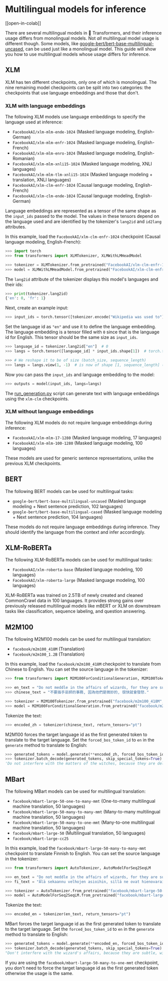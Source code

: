 <!--Copyright 2022 The HuggingFace Team. All rights reserved.

Licensed under the Apache License, Version 2.0 (the "License"); you may not use this file except in compliance with
the License. You may obtain a copy of the License at

http://www.apache.org/licenses/LICENSE-2.0

Unless required by applicable law or agreed to in writing, software distributed under the License is distributed on
an "AS IS" BASIS, WITHOUT WARRANTIES OR CONDITIONS OF ANY KIND, either express or implied. See the License for the
specific language governing permissions and limitations under the License.

⚠️ Note that this file is in Markdown but contain specific syntax for our doc-builder (similar to MDX) that may not be
rendered properly in your Markdown viewer.

-->

# Multilingual models for inference

[[open-in-colab]]

There are several multilingual models in 🤗 Transformers, and their inference usage differs from monolingual models. Not *all* multilingual model usage is different though. Some models, like [google-bert/bert-base-multilingual-uncased](https://huggingface.co/google-bert/bert-base-multilingual-uncased), can be used just like a monolingual model. This guide will show you how to use multilingual models whose usage differs for inference.

## XLM

XLM has ten different checkpoints, only one of which is monolingual. The nine remaining model checkpoints can be split into two categories: the checkpoints that use language embeddings and those that don't.

### XLM with language embeddings

The following XLM models use language embeddings to specify the language used at inference:

- `FacebookAI/xlm-mlm-ende-1024` (Masked language modeling, English-German)
- `FacebookAI/xlm-mlm-enfr-1024` (Masked language modeling, English-French)
- `FacebookAI/xlm-mlm-enro-1024` (Masked language modeling, English-Romanian)
- `FacebookAI/xlm-mlm-xnli15-1024` (Masked language modeling, XNLI languages)
- `FacebookAI/xlm-mlm-tlm-xnli15-1024` (Masked language modeling + translation, XNLI languages)
- `FacebookAI/xlm-clm-enfr-1024` (Causal language modeling, English-French)
- `FacebookAI/xlm-clm-ende-1024` (Causal language modeling, English-German)

Language embeddings are represented as a tensor of the same shape as the `input_ids` passed to the model. The values in these tensors depend on the language used and are identified by the tokenizer's `lang2id` and `id2lang` attributes.

In this example, load the `FacebookAI/xlm-clm-enfr-1024` checkpoint (Causal language modeling, English-French):

```py
>>> import torch
>>> from transformers import XLMTokenizer, XLMWithLMHeadModel

>>> tokenizer = XLMTokenizer.from_pretrained("FacebookAI/xlm-clm-enfr-1024")
>>> model = XLMWithLMHeadModel.from_pretrained("FacebookAI/xlm-clm-enfr-1024")
```

The `lang2id` attribute of the tokenizer displays this model's languages and their ids:

```py
>>> print(tokenizer.lang2id)
{'en': 0, 'fr': 1}
```

Next, create an example input:

```py
>>> input_ids = torch.tensor([tokenizer.encode("Wikipedia was used to")])  # batch size of 1
```

Set the language id as `"en"` and use it to define the language embedding. The language embedding is a tensor filled with `0` since that is the language id for English. This tensor should be the same size as `input_ids`. 

```py
>>> language_id = tokenizer.lang2id["en"]  # 0
>>> langs = torch.tensor([language_id] * input_ids.shape[1])  # torch.tensor([0, 0, 0, ..., 0])

>>> # We reshape it to be of size (batch_size, sequence_length)
>>> langs = langs.view(1, -1)  # is now of shape [1, sequence_length] (we have a batch size of 1)
```

Now you can pass the `input_ids` and language embedding to the model:

```py
>>> outputs = model(input_ids, langs=langs)
```

The [run_generation.py](https://github.com/huggingface/transformers/tree/main/examples/pytorch/text-generation/run_generation.py) script can generate text with language embeddings using the `xlm-clm` checkpoints.

### XLM without language embeddings

The following XLM models do not require language embeddings during inference:

- `FacebookAI/xlm-mlm-17-1280` (Masked language modeling, 17 languages)
- `FacebookAI/xlm-mlm-100-1280` (Masked language modeling, 100 languages)

These models are used for generic sentence representations, unlike the previous XLM checkpoints.

## BERT

The following BERT models can be used for multilingual tasks:

- `google-bert/bert-base-multilingual-uncased` (Masked language modeling + Next sentence prediction, 102 languages)
- `google-bert/bert-base-multilingual-cased` (Masked language modeling + Next sentence prediction, 104 languages)

These models do not require language embeddings during inference. They should identify the language from the
context and infer accordingly.

## XLM-RoBERTa

The following XLM-RoBERTa models can be used for multilingual tasks:

- `FacebookAI/xlm-roberta-base` (Masked language modeling, 100 languages)
- `FacebookAI/xlm-roberta-large` (Masked language modeling, 100 languages)

XLM-RoBERTa was trained on 2.5TB of newly created and cleaned CommonCrawl data in 100 languages. It provides strong gains over previously released multilingual models like mBERT or XLM on downstream tasks like classification, sequence labeling, and question answering.

## M2M100

The following M2M100 models can be used for multilingual translation:

- `facebook/m2m100_418M` (Translation)
- `facebook/m2m100_1.2B` (Translation)

In this example, load the `facebook/m2m100_418M` checkpoint to translate from Chinese to English. You can set the source language in the tokenizer:

```py
>>> from transformers import M2M100ForConditionalGeneration, M2M100Tokenizer

>>> en_text = "Do not meddle in the affairs of wizards, for they are subtle and quick to anger."
>>> chinese_text = "不要插手巫師的事務, 因為他們是微妙的, 很快就會發怒."

>>> tokenizer = M2M100Tokenizer.from_pretrained("facebook/m2m100_418M", src_lang="zh")
>>> model = M2M100ForConditionalGeneration.from_pretrained("facebook/m2m100_418M")
```

Tokenize the text:

```py
>>> encoded_zh = tokenizer(chinese_text, return_tensors="pt")
```

M2M100 forces the target language id as the first generated token to translate to the target language. Set the `forced_bos_token_id` to `en` in the `generate` method to translate to English:

```py
>>> generated_tokens = model.generate(**encoded_zh, forced_bos_token_id=tokenizer.get_lang_id("en"))
>>> tokenizer.batch_decode(generated_tokens, skip_special_tokens=True)
'Do not interfere with the matters of the witches, because they are delicate and will soon be angry.'
```

## MBart

The following MBart models can be used for multilingual translation:

- `facebook/mbart-large-50-one-to-many-mmt` (One-to-many multilingual machine translation, 50 languages)
- `facebook/mbart-large-50-many-to-many-mmt` (Many-to-many multilingual machine translation, 50 languages)
- `facebook/mbart-large-50-many-to-one-mmt` (Many-to-one multilingual machine translation, 50 languages)
- `facebook/mbart-large-50` (Multilingual translation, 50 languages)
- `facebook/mbart-large-cc25`

In this example, load the `facebook/mbart-large-50-many-to-many-mmt` checkpoint to translate Finnish to English. You can set the source language in the tokenizer:

```py
>>> from transformers import AutoTokenizer, AutoModelForSeq2SeqLM

>>> en_text = "Do not meddle in the affairs of wizards, for they are subtle and quick to anger."
>>> fi_text = "Älä sekaannu velhojen asioihin, sillä ne ovat hienovaraisia ja nopeasti vihaisia."

>>> tokenizer = AutoTokenizer.from_pretrained("facebook/mbart-large-50-many-to-many-mmt", src_lang="fi_FI")
>>> model = AutoModelForSeq2SeqLM.from_pretrained("facebook/mbart-large-50-many-to-many-mmt")
```

Tokenize the text:

```py
>>> encoded_en = tokenizer(en_text, return_tensors="pt")
```

MBart forces the target language id as the first generated token to translate to the target language. Set the `forced_bos_token_id` to `en` in the `generate` method to translate to English:

```py
>>> generated_tokens = model.generate(**encoded_en, forced_bos_token_id=tokenizer.lang_code_to_id["en_XX"])
>>> tokenizer.batch_decode(generated_tokens, skip_special_tokens=True)
"Don't interfere with the wizard's affairs, because they are subtle, will soon get angry."
```

If you are using the `facebook/mbart-large-50-many-to-one-mmt` checkpoint, you don't need to force the target language id as the first generated token otherwise the usage is the same.
